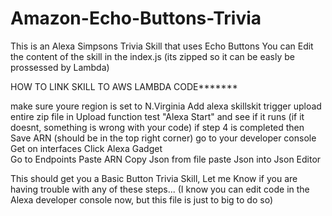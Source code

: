 # Amazon-Echo-Buttons-Trivia
This is an Alexa Simpsons Trivia Skill that uses Echo Buttons You can Edit the content of the skill in the index.js (its zipped so it can be easly be prossessed by Lambda) 

HOW TO LINK SKILL TO AWS LAMBDA CODE*******

make sure youre region is set to N.Virginia
Add alexa skillskit trigger
upload entire zip file in Upload function
test "Alexa Start" and see if it runs (if it doesnt, something is wrong with your code)
if step 4 is completed then Save ARN (should be in the top right corner)
go to your developer console
Get on interfaces
Click Alexa Gadget  
Go to Endpoints
Paste ARN
Copy Json from file
paste Json into Json Editor

This should get you a Basic Button Trivia Skill, Let me Know if you are having trouble with any of these steps... (I know you can edit code in the Alexa developer console now, but this file is just to big to do so)
